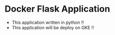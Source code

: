 # Docker Flask Application 

- This application written in python !!
- This application will be deploy on GKE !!
